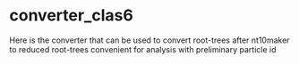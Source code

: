 # converter_clas6
Here is the converter that can be used to convert root-trees after nt10maker to reduced root-trees convenient for analysis with preliminary particle id
